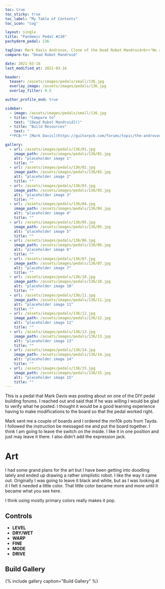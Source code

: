 ```yaml
---
toc: true
toc_sticky: true
toc_label: "My Table of Contents"
toc_icon: "cog"

layout: single
title: "Pandemic Pedal #136"
pachyderm_pedal: 136

tagline: Mark Davis Androvox, Clone of the Dead Robot Mandroid<br>"No amount of wishing will bring back the dead." - Natalie Standiford, How to say Goodbye in Robot
compare-to: "Dead Robot Mandroid"

date: 2021-03-16
last_modified_at: 2021-03-16

header:
  teaser: /assets/images/pedals/small/136.jpg
  overlay_image: /assets/images/pedals/136.jpg
  overlay_filter: 0.5

author_profile_end: true

sidebar:
  - image: /assets/images/pedals/small/136.jpg
  - title: "Compare to"
    text: "[Dead Robot Mandroid]()"
  - title: "Build Resources"
    text: "
  **PCB:** [Mark Davis](https://guitarpcb.com/forums/topic/the-androvox-modified-dead-robot-circuit/)"

gallery:
  - url: /assets/images/pedals/136/01.jpg
    image_path: /assets/images/pedals/136/01.jpg
    alt: "placeholder image 1"
    title: ""
  - url: /assets/images/pedals/136/02.jpg
    image_path: /assets/images/pedals/136/02.jpg
    alt: "placeholder image 2"
    title: ""
  - url: /assets/images/pedals/136/03.jpg
    image_path: /assets/images/pedals/136/03.jpg
    alt: "placeholder image 3"
    title: ""
  - url: /assets/images/pedals/136/04.jpg
    image_path: /assets/images/pedals/136/04.jpg
    alt: "placeholder image 4"
    title: ""
  - url: /assets/images/pedals/136/05.jpg
    image_path: /assets/images/pedals/136/05.jpg
    alt: "placeholder image 5"
    title: ""
  - url: /assets/images/pedals/136/06.jpg
    image_path: /assets/images/pedals/136/06.jpg
    alt: "placeholder image 6"
    title: ""
  - url: /assets/images/pedals/136/07.jpg
    image_path: /assets/images/pedals/136/07.jpg
    alt: "placeholder image 7"
    title: ""
  - url: /assets/images/pedals/136/10.jpg
    image_path: /assets/images/pedals/136/10.jpg
    alt: "placeholder image 10"
    title: ""
  - url: /assets/images/pedals/136/11.jpg
    image_path: /assets/images/pedals/136/11.jpg
    alt: "placeholder image 11"
    title: ""
  - url: /assets/images/pedals/136/12.jpg
    image_path: /assets/images/pedals/136/12.jpg
    alt: "placeholder image 12"
    title: ""
  - url: /assets/images/pedals/136/13.jpg
    image_path: /assets/images/pedals/136/13.jpg
    alt: "placeholder image 13"
    title: ""
  - url: /assets/images/pedals/136/14.jpg
    image_path: /assets/images/pedals/136/14.jpg
    alt: "placeholder image 14"
    title: ""
  - url: /assets/images/pedals/136/15.jpg
    image_path: /assets/images/pedals/136/15.jpg
    alt: "placeholder image 15"
    title: ""
---
```


This is a pedal that Mark Davis was posting about on one of the DIY pedal building forums. I reached out and said that if he was willing I would be glad to verify what he posted. I thought it would be a good learning experience having to make modifications to the board so that the pedal worked right.

Mark sent me a couple of boards and I ordered the mn10k pots from Tayda. I followed the instruction be messaged me and put the board together. I think I am going to leave the switch on the inside. I like it in one position and just may leave it there. I also didn't add the expression jack.

# Art

I had some grand plans for the art but I have been getting into doodling lately and ended up drawing a rather simplistic robot. I like the way it came out. Originally I was going to leave it black and white, but as I was looking at it I felt it needed a little color. That little color became more and more until it became what you see here.

I think using mostly primary colors really makes it pop.

## Controls

* **LEVEL**
* **DRY/WET**
* **WARP**
* **FINE**
* **MODE**
* **DRIVE**

## Build Gallery

{% include gallery caption="Build Gallery" %}
